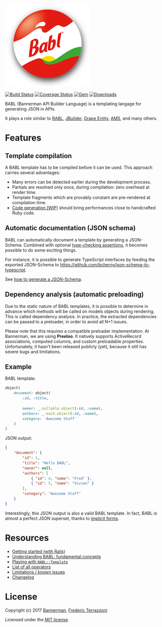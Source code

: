 ![BABL Logo](https://github.com/getbannerman/babl/raw/master/logo-babl.png)

[![Build Status](https://travis-ci.org/getbannerman/babl.svg?branch=master)](https://travis-ci.org/getbannerman/babl)
[![Coverage Status](https://coveralls.io/repos/github/getbannerman/babl/badge.svg)](https://coveralls.io/github/getbannerman/babl)
[![Gem](https://img.shields.io/gem/v/babl-json.svg)](https://rubygems.org/gems/babl-json)
[![Downloads](https://img.shields.io/gem/dt/babl-json.svg)](https://rubygems.org/gems/babl-json)

BABL (Bannerman API Builder Language) is a templating langage for generating JSON in APIs.

It plays a role similar to [RABL](https://github.com/nesquena/rabl), [JBuilder](https://github.com/rails/jbuilder), [Grape Entity](https://github.com/ruby-grape/grape-entity), [AMS](https://github.com/rails-api/active_model_serializers), and many others.

# Features

## Template compilation

A BABL template has to be compiled before it can be used. This approach carries several advantages:
- Many errors can be detected earlier during the development process.
- Partials are resolved only once, during compilation: zero overhead at render time.
- Template fragments which are provably constant are pre-rendered at compilation time.
- [Code generation [WIP]](https://github.com/getbannerman/babl/pull/21) should bring performances close to handcrafted Ruby code.

## Automatic documentation (JSON schema)

BABL can automatically document a template by generating a JSON-Schema. Combined with optional [type-checking assertions](pages/operators.md#typed), it becomes possible to do some exciting things.

For instance, it is possible to generate TypeScript interfaces by feeding the exported JSON-Schema to https://github.com/bcherny/json-schema-to-typescript.

See [how to generate a JSON-Schema](pages/templates.md#json_schema).

## Dependency analysis (automatic preloading)

Due to the static nature of BABL templates, it is possible to determine in advance which methods will be called on models objects during rendering. This is called dependency analysis. In practice, the extracted dependencies can be passed to a preloader, in order to avoid all N+1 issues.

Please note that this requires a compatible preloader implementation. At Bannerman, we are using **Preeloo**. It natively supports ActiveRecord associations, computed columns, and custom preloadable properties. Unfortunately, it hasn't been released publicly (yet), because it still has severe bugs and limitations.

## Example

BABL template:

```ruby
object(
    document: object(
        :id, :title,

        owner: _.nullable.object(:id, :name),
        authors: _.each.object(:id, :name),
        category: 'Awesome Stuff'
    )
)
```

JSON output:

```json
{
    "document": {
        "id": 1,
        "title": "Hello BABL",
        "owner": null,
        "authors": [
            { "id": 4, "name": "Fred" },
            { "id": 5, "name": "Vivien" }
        ],
        "category": "Awesome Stuff"
    }
}
```

Interestingly, this JSON output is also a valid BABL template. In fact, BABL is almost a perfect JSON superset, thanks to [implicit forms](pages/operators.md).

# Resources

- [Getting started (with Rails)](pages/getting_started.md)
- [Understanding BABL: fundamental concepts](pages/concepts.md)
- [Playing with `BABL::Template`](pages/templates.md)
- [List of all operators](pages/operators.md)
- [Limitations / known issues](pages/limitations.md)
- [Changelog](CHANGELOG.md)

# License

Copyright (c) 2017 [Bannerman](https://www.bannerman.com/), [Frederic Terrazzoni](https://github.com/fterrazzoni)

Licensed under the [MIT license](https://opensource.org/licenses/MIT).
